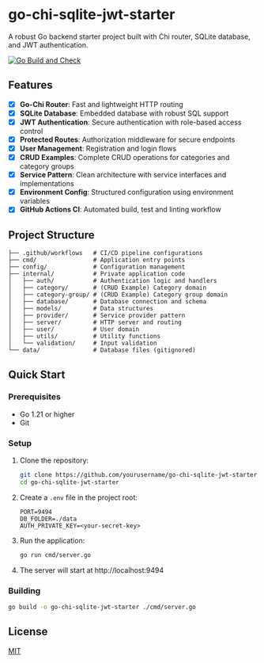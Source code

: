 # go-chi-sqlite-jwt-starter

A robust Go backend starter project built with Chi router, SQLite database, and JWT authentication.

[![Go Build and Check](https://github.com/belgiannoise/go-chi-sqlite-jwt-starter/actions/workflows/build.yml/badge.svg)](https://github.com/belgiannoise/go-chi-sqlite-jwt-starter/actions/workflows/build.yml)

## Features

- [x] **Go-Chi Router**: Fast and lightweight HTTP routing
- [x] **SQLite Database**: Embedded database with robust SQL support
- [x] **JWT Authentication**: Secure authentication with role-based access control
- [x] **Protected Routes**: Authorization middleware for secure endpoints
- [x] **User Management**: Registration and login flows
- [x] **CRUD Examples**: Complete CRUD operations for categories and category groups
- [x] **Service Pattern**: Clean architecture with service interfaces and implementations
- [x] **Environment Config**: Structured configuration using environment variables
- [x] **GitHub Actions CI**: Automated build, test and linting workflow

## Project Structure

```
├── .github/workflows   # CI/CD pipeline configurations
├── cmd/                # Application entry points
├── config/             # Configuration management
├── internal/           # Private application code
│   ├── auth/           # Authentication logic and handlers
│   ├── category/       # (CRUD Example) Category domain
│   ├── category-group/ # (CRUD Example) Category group domain
│   ├── database/       # Database connection and schema
│   ├── models/         # Data structures
│   ├── provider/       # Service provider pattern
│   ├── server/         # HTTP server and routing
│   ├── user/           # User domain
│   ├── utils/          # Utility functions
│   └── validation/     # Input validation
└── data/               # Database files (gitignored)
```

## Quick Start

### Prerequisites

- Go 1.21 or higher
- Git

### Setup

1. Clone the repository:
   ```bash
   git clone https://github.com/yourusername/go-chi-sqlite-jwt-starter.git
   cd go-chi-sqlite-jwt-starter
   ```

2. Create a `.env` file in the project root:
   ```
   PORT=9494
   DB_FOLDER=./data
   AUTH_PRIVATE_KEY=<your-secret-key>
   ```

3. Run the application:
   ```bash
   go run cmd/server.go
   ```

4. The server will start at http://localhost:9494

### Building

```bash
go build -o go-chi-sqlite-jwt-starter ./cmd/server.go
```

## License

[MIT](LICENSE)
